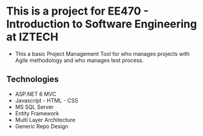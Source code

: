 # This is a project for EE470 - Introduction to Software Engineering at IZTECH 
- This a basic Project Management Tool for who manages projects with Agile methodology and who manages test process.
## Technologies
- ASP.NET 6 MVC
- Javascript - HTML - CSS
- MS SQL Server
- Entity Framework
- Multi Layer Architecture
- Generic Repo Design
